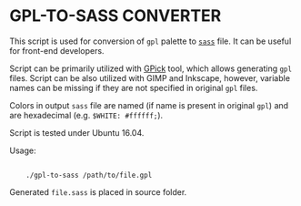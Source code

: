 # GPL-TO-SASS CONVERTER

This script is used for conversion of `gpl` palette to [`sass`](https://sass-lang.com/) file. It can be useful for front-end developers.

Script can be primarily utilized with [GPick](http://www.gpick.org/) tool, which allows generating `gpl` files. Script can be also utilized with GIMP and Inkscape, however, variable names can be missing if they are not specified in original `gpl` files.

Colors in output `sass` file are named (if name is present in original `gpl`) and are hexadecimal (e.g. `$WHITE: #ffffff;`). 

Script is tested under Ubuntu 16.04.


Usage:

```

    ./gpl-to-sass /path/to/file.gpl

```

Generated `file.sass` is placed in source folder.
